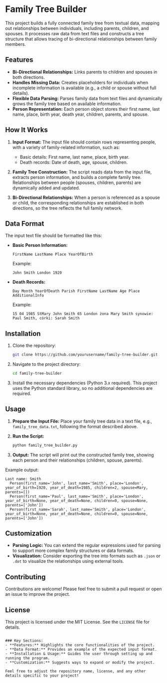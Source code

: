 # Family Tree Builder

This project builds a fully connected family tree from textual data, mapping out relationships between individuals, including parents, children, and spouses. It processes raw data from text files and constructs a tree structure that allows tracing of bi-directional relationships between family members.

## Features

- **Bi-Directional Relationships:** Links parents to children and spouses in both directions.
- **Handles Missing Data:** Creates placeholders for individuals when incomplete information is available (e.g., a child or spouse without full details).
- **Flexible Data Parsing:** Parses family data from text files and dynamically grows the family tree based on available information.
- **Person Representation:** Each person object stores their first name, last name, place, birth year, death year, children, parents, and spouse.

## How It Works

1. **Input Format:** The input file should contain rows representing people, with a variety of family-related information, such as:
   - Basic details: First name, last name, place, birth year.
   - Death records: Date of death, age, spouse, children.
   
2. **Family Tree Construction:** The script reads data from the input file, extracts person information, and builds a complete family tree. Relationships between people (spouses, children, parents) are dynamically added and updated.

3. **Bi-Directional Relationships:** When a person is referenced as a spouse or child, the corresponding relationships are established in both directions, so the tree reflects the full family network.

## Data Format

The input text file should be formatted like this:

- **Basic Person Information:**
  ```
  FirstName LastName Place YearOfBirth
  ```
  Example:
  ```
  John Smith London 1920
  ```

- **Death Records:**
  ```
  Day Month YearOfDeath Parish FirstName LastName Age Place AdditionalInfo
  ```
  Example:
  ```
  15 04 1985 StMary John Smith 65 London żona Mary Smith synowie: Paul Smith, córki: Sarah Smith
  ```

## Installation

1. Clone the repository:
   ```bash
   git clone https://github.com/yourusername/family-tree-builder.git
   ```
   
2. Navigate to the project directory:
   ```bash
   cd family-tree-builder
   ```

3. Install the necessary dependencies (Python 3.x required). This project uses the Python standard library, so no additional dependencies are required.

## Usage

1. **Prepare the Input File:**
   Place your family tree data in a text file, e.g., `family_tree_data.txt`, following the format described above.

2. **Run the Script:**
   ```bash
   python family_tree_builder.py
   ```

3. **Output:**
   The script will print out the constructed family tree, showing each person and their relationships (children, spouse, parents).

Example output:
```
Last name: Smith
  Person(first_name='John', last_name='Smith', place='London', year_of_birth=1920, year_of_death=1985, children=2, spouse=Mary, parents=[])
  Person(first_name='Paul', last_name='Smith', place='London', year_of_birth=None, year_of_death=None, children=0, spouse=None, parents=['John'])
  Person(first_name='Sarah', last_name='Smith', place='London', year_of_birth=None, year_of_death=None, children=0, spouse=None, parents=['John'])
```

## Customization

- **Parsing Logic:** You can extend the regular expressions used for parsing to support more complex family structures or data formats.
- **Visualization:** Consider exporting the tree into formats such as `.json` or `.dot` to visualize the relationships using external tools.

## Contributing

Contributions are welcome! Please feel free to submit a pull request or open an issue to improve the project.

## License

This project is licensed under the MIT License. See the `LICENSE` file for details.
```

### Key Sections:
- **Features:** Highlights the core functionalities of the project.
- **Data Format:** Provides an example of the expected input format.
- **Installation & Usage:** Guides the user through setting up and running the program.
- **Customization:** Suggests ways to expand or modify the project.
  
Feel free to adjust the repository name, license, and any other details specific to your project!
